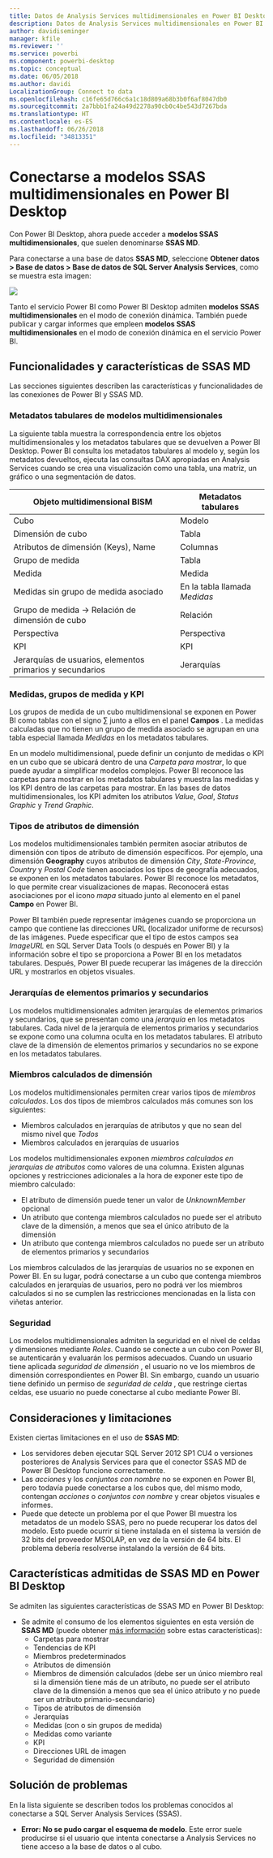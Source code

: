 ```yaml
---
title: Datos de Analysis Services multidimensionales en Power BI Desktop
description: Datos de Analysis Services multidimensionales en Power BI Desktop
author: davidiseminger
manager: kfile
ms.reviewer: ''
ms.service: powerbi
ms.component: powerbi-desktop
ms.topic: conceptual
ms.date: 06/05/2018
ms.author: davidi
LocalizationGroup: Connect to data
ms.openlocfilehash: c16fe65d766c6a1c18d809a68b3b0f6af8047db0
ms.sourcegitcommit: 2a7bbb1fa24a49d2278a90cb0c4be543d7267bda
ms.translationtype: HT
ms.contentlocale: es-ES
ms.lasthandoff: 06/26/2018
ms.locfileid: "34813351"
---
```

# <a name="connect-to-ssas-multidimensional-models-in-power-bi-desktop"></a>Conectarse a modelos SSAS multidimensionales en Power BI Desktop
Con Power BI Desktop, ahora puede acceder a **modelos SSAS multidimensionales**, que suelen denominarse **SSAS MD**.

Para conectarse a una base de datos **SSAS MD**, seleccione **Obtener datos &gt; Base de datos &gt; Base de datos de SQL Server Analysis Services**, como se muestra esta imagen:

![](media/desktop-ssas-multidimensional/ssas-multidimensional-2.png)

Tanto el servicio Power BI como Power BI Desktop admiten **modelos SSAS multidimensionales** en el modo de conexión dinámica. También puede publicar y cargar informes que empleen **modelos SSAS multidimensionales** en el modo de conexión dinámica en el servicio Power BI.

## <a name="capabilities-and-features-of-ssas-md"></a>Funcionalidades y características de SSAS MD
Las secciones siguientes describen las características y funcionalidades de las conexiones de Power BI y SSAS MD.

### <a name="tabular-metadata-of-multidimensional-models"></a>Metadatos tabulares de modelos multidimensionales
La siguiente tabla muestra la correspondencia entre los objetos multidimensionales y los metadatos tabulares que se devuelven a Power BI Desktop. Power BI consulta los metadatos tabulares al modelo y, según los metadatos devueltos, ejecuta las consultas DAX apropiadas en Analysis Services cuando se crea una visualización como una tabla, una matriz, un gráfico o una segmentación de datos.

| Objeto multidimensional BISM | Metadatos tabulares |
| --- | --- |
| Cubo |Modelo |
| Dimensión de cubo |Tabla |
| Atributos de dimensión (Keys), Name |Columnas |
| Grupo de medida |Tabla |
| Medida |Medida |
| Medidas sin grupo de medida asociado |En la tabla llamada *Medidas* |
| Grupo de medida -> Relación de dimensión de cubo |Relación |
| Perspectiva |Perspectiva |
| KPI |KPI |
| Jerarquías de usuarios, elementos primarios y secundarios |Jerarquías |

### <a name="measures-measure-groups-and-kpis"></a>Medidas, grupos de medida y KPI
Los grupos de medida de un cubo multidimensional se exponen en Power BI como tablas con el signo ∑ junto a ellos en el panel **Campos** . La medidas calculadas que no tienen un grupo de medida asociado se agrupan en una tabla especial llamada *Medidas* en los metadatos tabulares.

En un modelo multidimensional, puede definir un conjunto de medidas o KPI en un cubo que se ubicará dentro de una *Carpeta para mostrar*, lo que puede ayudar a simplificar modelos complejos. Power BI reconoce las carpetas para mostrar en los metadatos tabulares y muestra las medidas y los KPI dentro de las carpetas para mostrar. En las bases de datos multidimensionales, los KPI admiten los atributos *Value*, *Goal*, *Status Graphic* y *Trend Graphic*.

### <a name="dimension-attribute-type"></a>Tipos de atributos de dimensión
Los modelos multidimensionales también permiten asociar atributos de dimensión con tipos de atributo de dimensión específicos. Por ejemplo, una dimensión **Geography** cuyos atributos de dimensión *City*, *State-Province*, *Country* y *Postal Code* tienen asociados los tipos de geografía adecuados, se exponen en los metadatos tabulares. Power BI reconoce los metadatos, lo que permite crear visualizaciones de mapas. Reconocerá estas asociaciones por el icono *mapa* situado junto al elemento en el panel **Campo** en Power BI.

Power BI también puede representar imágenes cuando se proporciona un campo que contiene las direcciones URL (localizador uniforme de recursos) de las imágenes. Puede especificar que el tipo de estos campos sea *ImageURL* en SQL Server Data Tools (o después en Power BI) y la información sobre el tipo se proporciona a Power BI en los metadatos tabulares. Después, Power BI puede recuperar las imágenes de la dirección URL y mostrarlos en objetos visuales.

### <a name="parent-child-hierarchies"></a>Jerarquías de elementos primarios y secundarios
Los modelos multidimensionales admiten jerarquías de elementos primarios y secundarios, que se presentan como una *jerarquía* en los metadatos tabulares. Cada nivel de la jerarquía de elementos primarios y secundarios se expone como una columna oculta en los metadatos tabulares. El atributo clave de la dimensión de elementos primarios y secundarios no se expone en los metadatos tabulares.

### <a name="dimension-calculated-members"></a>Miembros calculados de dimensión
Los modelos multidimensionales permiten crear varios tipos de *miembros calculados*. Los dos tipos de miembros calculados más comunes son los siguientes:

* Miembros calculados en jerarquías de atributos y que no sean del mismo nivel que *Todos*
* Miembros calculados en jerarquías de usuarios

Los modelos multidimensionales exponen *miembros calculados en jerarquías de atributos* como valores de una columna. Existen algunas opciones y restricciones adicionales a la hora de exponer este tipo de miembro calculado:

* El atributo de dimensión puede tener un valor de *UnknownMember* opcional
* Un atributo que contenga miembros calculados no puede ser el atributo clave de la dimensión, a menos que sea el único atributo de la dimensión
* Un atributo que contenga miembros calculados no puede ser un atributo de elementos primarios y secundarios

Los miembros calculados de las jerarquías de usuarios no se exponen en Power BI. En su lugar, podrá conectarse a un cubo que contenga miembros calculados en jerarquías de usuarios, pero no podrá ver los miembros calculados si no se cumplen las restricciones mencionadas en la lista con viñetas anterior.

### <a name="security"></a>Seguridad
Los modelos multidimensionales admiten la seguridad en el nivel de celdas y dimensiones mediante *Roles*. Cuando se conecte a un cubo con Power BI, se autenticarán y evaluarán los permisos adecuados. Cuando un usuario tiene aplicada *seguridad de dimensión* , el usuario no ve los miembros de dimensión correspondientes en Power BI. Sin embargo, cuando un usuario tiene definido un permiso de *seguridad de celda* , que restringe ciertas celdas, ese usuario no puede conectarse al cubo mediante Power BI.

## <a name="considerations-and-limitations"></a>Consideraciones y limitaciones
Existen ciertas limitaciones en el uso de **SSAS MD**:

* Los servidores deben ejecutar SQL Server 2012 SP1 CU4 o versiones posteriores de Analysis Services para que el conector SSAS MD de Power BI Desktop funcione correctamente.
* Las *acciones* y los *conjuntos con nombre* no se exponen en Power BI, pero todavía puede conectarse a los cubos que, del mismo modo, contengan *acciones* o *conjuntos con nombre* y crear objetos visuales e informes.
* Puede que detecte un problema por el que Power BI muestra los metadatos de un modelo SSAS, pero no puede recuperar los datos del modelo. Esto puede ocurrir si tiene instalada en el sistema la versión de 32 bits del proveedor MSOLAP, en vez de la versión de 64 bits. El problema debería resolverse instalando la versión de 64 bits.

## <a name="supported-features-of-ssas-md-in-power-bi-desktop"></a>Características admitidas de SSAS MD en Power BI Desktop
Se admiten las siguientes características de SSAS MD en Power BI Desktop:

* Se admite el consumo de los elementos siguientes en esta versión de **SSAS MD** (puede obtener [más información](https://msdn.microsoft.com/library/jj969574.aspx) sobre estas características):
  * Carpetas para mostrar
  * Tendencias de KPI
  * Miembros predeterminados
  * Atributos de dimensión
  * Miembros de dimensión calculados (debe ser un único miembro real si la dimensión tiene más de un atributo, no puede ser el atributo clave de la dimensión a menos que sea el único atributo y no puede ser un atributo primario-secundario)
  * Tipos de atributos de dimensión
  * Jerarquías
  * Medidas (con o sin grupos de medida)
  * Medidas como variante
  * KPI
  * Direcciones URL de imagen
  * Seguridad de dimensión

## <a name="troubleshooting"></a>Solución de problemas 
En la lista siguiente se describen todos los problemas conocidos al conectarse a SQL Server Analysis Services (SSAS). 

* **Error: No se pudo cargar el esquema de modelo**. Este error suele producirse si el usuario que intenta conectarse a Analysis Services no tiene acceso a la base de datos o al cubo.
